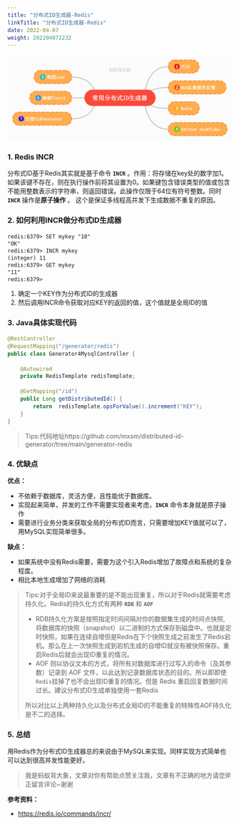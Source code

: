 ```yaml
---
title: "分布式ID生成器-Redis"
linkTitle: "分布式ID生成器-Redis"
date: 2022-04-07
weight: 202204072232
---
```


![常用分布式ID生成器](https://raw.githubusercontent.com/mxsm/picture/main/architecture/Distributed%20ID-Generation%E5%B8%B8%E7%94%A8%E5%88%86%E5%B8%83%E5%BC%8FID%E7%94%9F%E6%88%90%E5%99%A8.png)

### 1. Redis INCR

分布式ID基于Redis其实就是基于命令 **`INCR`** 。作用：将存储在key处的数字加1。如果该键不存在，则在执行操作前将其设置为0。如果键包含错误类型的值或包含不能用整数表示的字符串，则返回错误。此操作仅限于64位有符号整数。同时 **`INCR`** 操作是**原子操作** 。 这个是保证多线程高并发下生成数据不重复的原因。

### 2. 如何利用INCR做分布式ID生成器

```shell
redis:6379> SET mykey "10"
"OK"
redis:6379> INCR mykey
(integer) 11
redis:6379> GET mykey
"11"
redis:6379> 
```

1. 确定一个KEY作为分布式ID的生成器
2. 然后调用INCR命令获取对应KEY的返回的值，这个值就是全局ID的值

### 3. Java具体实现代码

```java
@RestController
@RequestMapping("/generator/redis")
public class Generator4MysqlController {

    @Autowired
    private RedisTemplate redisTemplate;

    @GetMapping("/id")
    public Long getDistributedId() {
        return  redisTemplate.opsForValue().increment("KEY");
    }
}
```

> Tips:代码地址https://github.com/mxsm/distributed-id-generator/tree/main/generator-redis

### 4. 优缺点

**优点：**

- 不依赖于数据库，灵活方便，且性能优于数据库。
- 实现起来简单，并发的工作不需要实现者来考虑，**`INCR`** 命令本身就是原子操作
- 需要进行业务分类来获取全局的分布式ID而言，只需要增加KEY值就可以了，用MySQL实现简单很多。

**缺点：**

- 如果系统中没有Redis需要，需要为这个引入Redis增加了故障点和系统的复杂程度。
- 相比本地生成增加了网络的消耗

> Tips:对于全局ID来说最重要的是不能出现重复，所以对于Redis就需要考虑持久化。Redis的持久化方式有两种 **`RDB`** 和 **`AOF`** 
>
> - RDB持久化方案是按照指定时间间隔对你的数据集生成的时间点快照, 将数据库的快照（snapshot）以二进制的方式保存到磁盘中。也就是定时快照，如果在连续自增但是Redis在下个快照生成之前发生了Redis宕机。那么在上一次快照生成到宕机生成的自增ID就没有被快照保存。重启Redis后就会出现ID重复的情况。
> - AOF 则以协议文本的方式，将所有对数据库进行过写入的命令（及其参数）记录到 AOF 文件，以此达到记录数据库状态的目的。所以即即使`Redis`挂掉了也不会出现ID重复的情况。但是 Redis 重启回复数据时间过长。建议分布式ID生成单独使用一套Redis
>
> 所以对比以上两种持久化以及分布式全局ID的不能重复的特殊性AOF持久化是不二的选择。

### 5. 总结

用Redis作为分布式ID生成器总的来说由于MySQL来实现。同样实现方式简单也可以达到很高并发性能更好。

> 我是蚂蚁背大象，文章对你有帮助点赞关注我，文章有不正确的地方请您斧正留言评论~谢谢

**参考资料：**

- https://redis.io/commands/incr/